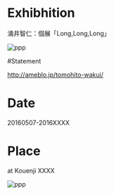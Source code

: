 # Exhibhition

涌井智仁：個展「Long,Long,Long」

<img src="http://i.imgur.com/CyMIXkk.jpg" alt="ppp" title="zzz">

#Statement

http://ameblo.jp/tomohito-wakui/

# Date

20160507-2016XXXX

# Place

at Kouenji XXXX

<img src="http://imgur.com/LXQTPji" alt="ppp" title="zzz">
